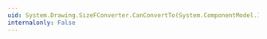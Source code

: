 ```yaml
---
uid: System.Drawing.SizeFConverter.CanConvertTo(System.ComponentModel.ITypeDescriptorContext,System.Type)
internalonly: False
---
```

